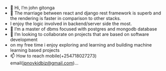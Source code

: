 - 👋 Hi, I’m john gitonga
- 👀 The marriage between react and django rest framework is superb and the rendering is faster in comparison to other stacks.
- I enjoy the logic involved in backend/server side the most.
- 🌱 I’m a master of dbms focused with postgres and mongodb database
- 💞️ I’m looking to collaborate on projects that are based on software development
- on my free time i enjoy exploring and learning and building machine learning based projects
- 📫 How to reach mobile(+254718027273) email(jpnovkidbiz@gmail.com)...

<!---
jpnovkiddevop/jpnovkiddevop is a ✨ special ✨ repository because its provides a good practical experience to the real world solutions`README.md` (this file) appears on your GitHub profile.
You can click the Preview link to take a look at your changes.
--->
